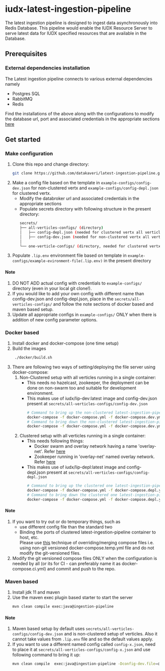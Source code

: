 # iudx-latest-ingestion-pipeline

The latest ingestion pipeline is designed to ingest data asynchronously into Redis Database. This pipeline would enable the IUDX Resource Server to serve latest data for IUDX specified resources that are available in the Database.

## Prerequisites

### External dependencies installation

The Latest ingestion pipeline connects to various external dependencies namely
 - Postgres SQL
 - RabbitMQ
 - Redis

Find the installations of the above along with the configurations to modify the database url, port and associated credentials in the appropriate sections [here](SETUP.md)

## Get started

### Make configuration
1. Clone this repo and change directory:
   ```sh 
   git clone https://github.com/datakaveri/latest-ingestion-pipeline.git && cd latest-ingestion-pipeline/vertx/
   ```
2. Make a config file based on the template in `example-configs/config-dev.json` for non-clustered vertx and  `example-configs/config-depl.json` for clustered vertx.
   - Modify the databroker url and associated credentials in the appropriate sections
   - Populate secrets directory with following structure in the present directory:
      ```sh
      secrets/
      ├── all-verticles-configs/ (directory)
      │   ├── config-depl.json (needed for clustered vertx all verticles  in one container)
      │   ├── config-dev.json (needed for non-clustered vertx all verticles in one container/maven based setup)
      │  
      └── one-verticle-configs/ (directory, needed for clustered vertx in multi-container)
      ``` 
3. Populate `.lip.env` environment file based on template in `example-configs/example-evironment-file(.lip.env)` in the present directory
#### Note
1. DO NOT ADD actual config with credentials to `example-configs/` directory (even in your local git clone!). 
2. If you would like to add your own config with different name than config-dev.json and config-depl.json, place in the `secrets/all-verticles-configs/` and follow the note sections of docker based and maven based setup.
3. Update all appropriate configs in `example-configs/` ONLY when there is addition of new config parameter options.
### Docker based
1. Install docker and docker-compose (one time setup)
2. Build the images 
   ```sh
    ./docker/build.sh
    ```
3. There are following two ways of setting/deploying the file server using docker-compose:
   1. Non-Clustered setup with all verticles running in a single container: 
      - This needs no hazelcast, zookeeper, the deployment can be done on non-swarm too and suitable for development environment.
      - This makes use of iudx/lip-dev:latest image and config-dev.json present at `secrets/all-verticles-configs/config-dev.json`
         ```sh 
         # Command to bring up the non-clustered latest-ingestion-pipeline container
         docker-compose -f docker-compose.yml -f docker-compose.dev.yml up -d
         # Command to bring down the non-clustered latest-ingestion-pipeline container
         docker-compose -f docker-compose.yml -f docker-compose.dev.yml down
         ```
   2. Clustered setup with all verticles running in a single container: 
      - This needs following things:
         - Docker swarm and overlay network having a name 'overlay-net'. Refer [here](https://github.com/datakaveri/iudx-deployment/tree/master/docs/swarm-setup.md)
         - Zookeeper running in 'overlay-net' named overlay network. Refer [here](https://github.com/datakaveri/iudx-deployment/tree/master/single-node/zookeeper)
      - This makes use of iudx/lip-depl:latest image and config-depl.json present at `secrets/all-verticles-configs/config-depl.json`
         ```sh 
         # Command to bring up the clustered one latest-ingestion-pipeline container
         docker-compose -f docker-compose.yml -f docker-compose.depl.yml up -d
         # Command to bring down the clustered one latest-ingestion-pipeline container
         docker-compose -f docker-compose.yml -f docker-compose.depl.yml down
         ```
#### Note   
1. If you want to try out or do temporary things, such as 
   - use different config file than the standard two
   - Binding the ports of clustered latest-ingestion-pipeline container to host, etc.<br>
   Please use [this](readme/multiple-compose-files.md) technique of overriding/merging compose files i.e. using non-git versioned docker-compose.temp.yml file and do not modify the git-versioned files.
2. Modify the git versioned compose files ONLY when the configuration is needed by all (or its for CI - can preferably name it as docker-compose.ci.yml) and commit and push to the repo.


### Maven based
1. Install jdk 11 and maven
2. Use the maven exec plugin based starter to start the server 
   ```sh 
   mvn clean compile exec:java@ingestion-pipeline
   ```
#### Note
1. Maven based setup by default uses `secrets/all-verticles-configs/config-dev.json` and is non-clustered setup of verticles. Also it cannot take values from `.lip.env` file and so the default values apply.
2. If you want to use a different named config called `config-x.json`, need to place it at `secrets/all-verticles-configs/config-x.json` and use following command to bring it up:
   ```sh
   mvn clean compile  exec:java@ingestion-pipeline -Dconfig-dev.file=config-x.json
   ```
